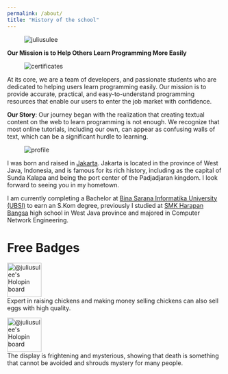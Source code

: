 ```yaml
---
permalink: /about/
title: "History of the school"
---
```


<figure class="align-center">
  <img src="https://holopin.me/juliusulee" alt="juliusulee" title="🦖 Holopin">
</figure>

**Our Mission is to Help Others Learn Programming More Easily**

<figure style="width: 250px" class="align-left">
  <img src="{{ site.url }}{{ site.baseurl }}/assets/images/book.jpg" alt="certificates">
</figure>

At its core, we are a team of developers, and passionate students who are dedicated to helping users learn programming easily. Our mission is to provide accurate, practical, and easy-to-understand programming resources that enable our users to enter the job market with confidence.

**Our Story**: Our journey began with the realization that creating textual content on the web to learn programming is not enough. We recognize that most online tutorials, including our own, can appear as confusing walls of text, which can be a significant hurdle to learning.

<figure style="width: 150px" class="align-left">
  <img src="{{ site.url }}{{ site.baseurl }}/assets/images/profile/ulee.jpg" alt="profile">
</figure>

I was born and raised in [Jakarta](https://goo.gl/maps/Ht178nYrYi4pYYDN8). Jakarta is located in the province of West Java, Indonesia, and is famous for its rich history, including as the capital of Sunda Kalapa and being the port center of the Padjadjaran kingdom. I look forward to seeing you in my hometown.

I am currently completing a Bachelor at [Bina Sarana Informatika University (UBSI)](https://goo.gl/maps/SeYPofUEBUFnR2xr6) to earn an S.Kom degree, previously I studied at [SMK Harapan Bangsa](https://goo.gl/maps/jZExCzgEMXzYFkgy7) high school in West Java province and majored in Computer Network Engineering.

Free Badges
======

<a href="https://holopin.io/collect/clioh106o40260fmmpqmskemi"><img title="🦖 Secret" src="https://github.com/Julius-Ulee/School-Programs/assets/61336116/24ad6b1e-d9a5-4bdc-8888-bf27ab07bf80" height="80" width="80" alt="@juliusulee&#39;s Holopin board"></a><br>
Expert in raising chickens and making money selling chickens can also sell eggs with high quality.

<a href="https://holopin.io/collect/cll0hzflb36000fmjkv6mqc0a"><img title="🦖 Secret" src="https://github.com/Julius-Ulee/School-Programs/assets/61336116/4ecbc731-b46d-468e-a98c-f4f88f16f672" height="80" width="80" alt="@juliusulee&#39;s Holopin board"></a><br>
The display is frightening and mysterious, showing that death is something that cannot be avoided and shrouds mystery for many people.
